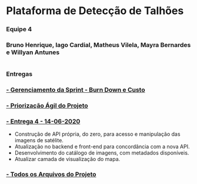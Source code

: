 # Plataforma de Detecção de Talhões

### Equipe 4
### Bruno Henrique, Iago Cardial, Matheus Vilela, Mayra Bernardes e Willyan Antunes
#

### Entregas
### [- Gerenciamento da Sprint - Burn Down e Custo](https://docs.google.com/spreadsheets/d/18nxotizbgWOUV79GEEmgSKg7JJiXPh1RW-djI0H_5po/edit?usp=sharing)

### [- Priorização Ágil do Projeto](https://drive.google.com/file/d/1coPe5WSlf4Z6aESZTwiY6y2t_J95KEWr/view?usp=sharing)

### [- Entrega 4 - 14-06-2020](https://drive.google.com/drive/folders/1T9M7tOpUUz0_yKG-bx7DxeZ2GFKUhSbj?usp=sharing)
- Construção de API própria, do zero, para acesso e manipulação das imagens de satélite.
- Atualização no backend e front-end para concordância com a nova API.
- Desenvolvimento do catálogo de imagens, com metadados disponíveis.
- Atualizar camada de visualização do mapa.

### [- Todos os Arquivos do Projeto](https://drive.google.com/drive/folders/1VwCP69CIkUA82ie0dcBAwo4NLiBk8iC7?usp=sharing)
#